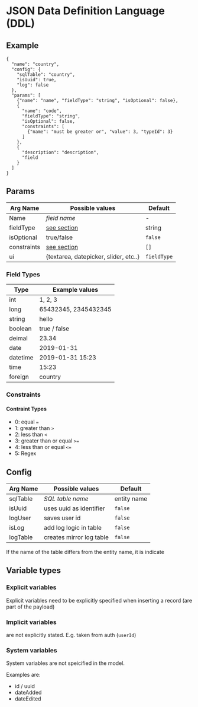 # JSON Data Definition Language (DDL)

## Example

```
{
  "name": "country",
  "config": {
    "sqlTable": "country",
    "isUuid": true,
    "log": false
  },
  "params": [
    {"name": "name", "fieldType": "string", "isOptional": false},
    {
      "name": "code",
      "fieldType": "string",
      "isOptional": false,
      "constraints": [
        {"name": "must be greater or", "value": 3, "typeId": 3}
      ]
    },
    {
      "description": "description",
      "field
    }
  ]
}
```

## Params


| Arg Name    |  Possible values                                                | Default     |
|-------------|-----------------------------------------------------------------|-------------|
| Name        | *field name*                                                    | -           |
| fieldType   | [see section](#field-types)                                     | string      |
| isOptional  | true/false                                                      | `false`     |
| constraints | [see section](#constraints)                                     | `[]`        |
| ui          | {textarea, datepicker, slider, etc..}                           | `fieldType` |


### Field Types

| Type     | Example values       |
|----------|----------------------|
| int      | 1, 2, 3              |
| long     | 65432345, 2345432345 |
| string   | hello                |
| boolean  | true / false         |
| deimal   | 23.34                |
| date     | 2019-01-31           |
| datetime | 2019-01-31 15:23     |
| time     | 15:23                |
| foreign  | country              |

### Constraints

#### Contraint Types
* 0: equal `=`
* 1: greater than `>`
* 2: less than `<`
* 3: greater than or equal `>=`
* 4: less than or equal `<=`
* 5: Regex 

## Config

| Arg Name    |  Possible values                                                | Default     |
|-------------|-----------------------------------------------------------------|-------------|
| sqlTable    | *SQL table name*                                                | entity name |
| isUuid      | uses uuid as identifier                                         | `false`     |
| logUser     | saves user id                                                   | `false`     |
| isLog       | add log logic in table                                          | `false`     |
| logTable    | creates mirror log table                                        | `false`     |

If the name of the table differs from the entity name, it is indicate

## Variable types

### Explicit variables

Explicit variables need to be explicitly specified when inserting a record (are part of the payload)

### Implicit variables

are not explicitly stated. E.g. taken from auth (`userId`)

### System variables

System variables are not speicified in the model.

Examples are:

* id / uuid
* dateAdded
* dateEdited
